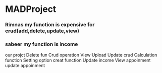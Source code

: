 # MADProject

### Rimnas my function is expensive for crud(add,delete,update,view)


### sabeer my function is income


our projct 
Delete fun
Crud operation 
View 
Upload
Update crud 
Calculation function 
Setting option 
creat function 
Update income 
View appoinment
update appoinment 

